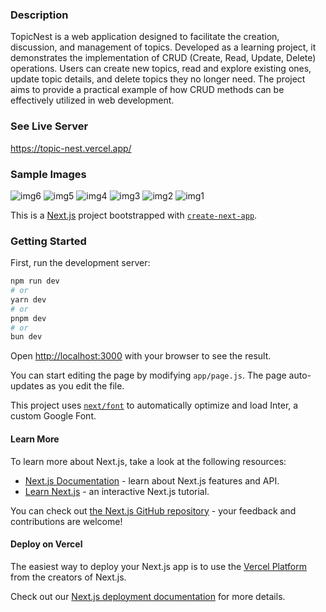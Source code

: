 ### Description
TopicNest is a web application designed to facilitate the creation, discussion, and management of topics. Developed as a learning project, it demonstrates the implementation of CRUD (Create, Read, Update, Delete) operations. Users can create new topics, read and explore existing ones, update topic details, and delete topics they no longer need. The project aims to provide a practical example of how CRUD methods can be effectively utilized in web development.

### See Live Server
https://topic-nest.vercel.app/

### Sample Images
![img6](https://github.com/user-attachments/assets/9134e07c-a5f5-42ed-af61-19687206758f)
![img5](https://github.com/user-attachments/assets/d5cb9d28-2c1f-42e7-be05-93dcf062ff5b)
![img4](https://github.com/user-attachments/assets/5e4803a9-9b4b-40ff-ad89-725b8064413b)
![img3](https://github.com/user-attachments/assets/e7769ab6-aa60-4f61-80bc-051f3f5f9a36)
![img2](https://github.com/user-attachments/assets/a0a441e4-af90-495a-b3da-dd718afcf105)
![img1](https://github.com/user-attachments/assets/5861f99d-173b-4b70-9167-d425e8bf8f6e)


This is a [Next.js](https://nextjs.org/) project bootstrapped with [`create-next-app`](https://github.com/vercel/next.js/tree/canary/packages/create-next-app).

### Getting Started

First, run the development server:

```bash
npm run dev
# or
yarn dev
# or
pnpm dev
# or
bun dev
```

Open [http://localhost:3000](http://localhost:3000) with your browser to see the result.

You can start editing the page by modifying `app/page.js`. The page auto-updates as you edit the file.

This project uses [`next/font`](https://nextjs.org/docs/basic-features/font-optimization) to automatically optimize and load Inter, a custom Google Font.

#### Learn More

To learn more about Next.js, take a look at the following resources:

- [Next.js Documentation](https://nextjs.org/docs) - learn about Next.js features and API.
- [Learn Next.js](https://nextjs.org/learn) - an interactive Next.js tutorial.

You can check out [the Next.js GitHub repository](https://github.com/vercel/next.js/) - your feedback and contributions are welcome!

#### Deploy on Vercel

The easiest way to deploy your Next.js app is to use the [Vercel Platform](https://vercel.com/new?utm_medium=default-template&filter=next.js&utm_source=create-next-app&utm_campaign=create-next-app-readme) from the creators of Next.js.

Check out our [Next.js deployment documentation](https://nextjs.org/docs/deployment) for more details.
